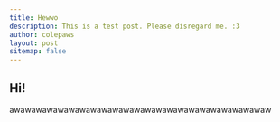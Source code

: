 ```yaml
---
title: Hewwo
description: This is a test post. Please disregard me. :3
author: colepaws
layout: post
sitemap: false
---
```


## Hi!

awawawawawawawawawawawawawawawawawawawawawawawaw
